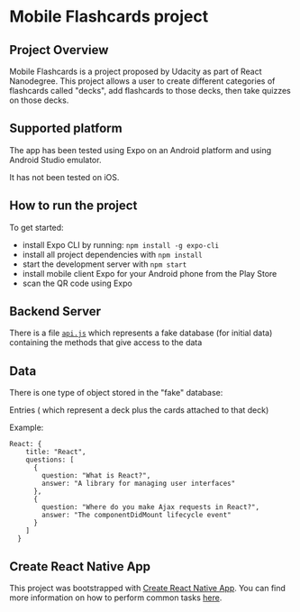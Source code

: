 # Mobile Flashcards project

## Project Overview

Mobile Flashcards is a project proposed by Udacity as part of React Nanodegree. This project allows a user to create different categories of flashcards called "decks", add flashcards to those decks, then take quizzes on those decks.

## Supported platform

The app has been tested using Expo on an Android platform and using Android Studio emulator.

It has not been tested on iOS.

## How to run the project

To get started:

- install Expo CLI by running: `npm install -g expo-cli`
- install all project dependencies with `npm install`
- start the development server with `npm start`
- install mobile client Expo for your Android phone from the Play Store
- scan the QR code using Expo

## Backend Server

There is a file [`api.js`](src/utils/api.js) which represents a fake database (for initial data) containing the methods that give access to the data

## Data

There is one type of object stored in the "fake" database:

Entries ( which represent a deck plus the cards attached to that deck)

Example:

```
React: {
    title: "React",
    questions: [
      {
        question: "What is React?",
        answer: "A library for managing user interfaces"
      },
      {
        question: "Where do you make Ajax requests in React?",
        answer: "The componentDidMount lifecycle event"
      }
    ]
  }
```

## Create React Native App

This project was bootstrapped with [Create React Native App](https://github.com/react-community/create-react-native-app). You can find more information on how to perform common tasks [here](https://github.com/react-community/create-react-native-app/blob/master/README.md).
